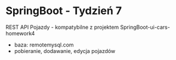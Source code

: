 # SpringBoot - Tydzień 7
REST API Pojazdy - kompatybilne z projektem SpringBoot-ui-cars-homework4
- baza: remotemysql.com
- pobieranie, dodawanie, edycja pojazdów
